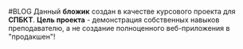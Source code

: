 #BLOG
Данный **бложик** создан в качестве курсового проекта для **СПБКТ**.
**Цель проекта** - демонстрация собственных навыков преподавателю, а не создание полноценного веб-приложения в "продакшен"!